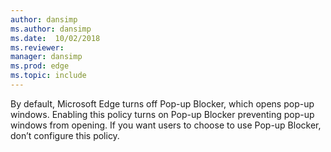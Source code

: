 ```yaml
---
author: dansimp
ms.author: dansimp
ms.date:  10/02/2018
ms.reviewer: 
manager: dansimp
ms.prod: edge
ms.topic: include
---
```


By default, Microsoft Edge turns off Pop-up Blocker, which opens pop-up windows. Enabling this policy turns on Pop-up Blocker preventing pop-up windows from opening. If you want users to choose to use Pop-up Blocker, don’t configure this policy. 


